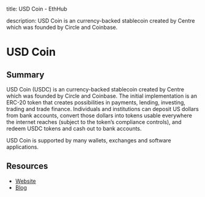 title: USD Coin - EthHub

description: USD Coin is an currency-backed stablecoin created by Centre which was founded by Circle and Coinbase.

# USD Coin

## Summary

USD Coin \(USDC\) is an currency-backed stablecoin created by Centre which was founded by Circle and Coinbase. The initial implementation is an ERC-20 token that creates possibilities in payments, lending, investing, trading and trade finance. Individuals and institutions can deposit US dollars from bank accounts, convert those dollars into tokens usable everywhere the internet reaches \(subject to the token’s compliance controls\), and redeem USDC tokens and cash out to bank accounts.

USD Coin is supported by many wallets, exchanges and software applications.

## Resources

* [Website](https://www.centre.io/usdc)
* [Blog](https://medium.com/centre-blog)

